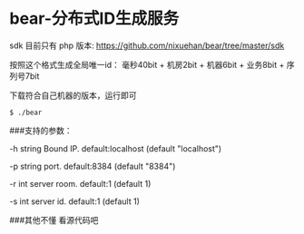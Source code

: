 bear-分布式ID生成服务
============

sdk 目前只有 php 版本:
https://github.com/nixuehan/bear/tree/master/sdk


按照这个格式生成全局唯一id： 毫秒40bit + 机房2bit + 机器6bit + 业务8bit + 序列号7bit 

下载符合自己机器的版本，运行即可


    $ ./bear


###支持的参数：

  -h string
    	Bound IP. default:localhost (default "localhost")

  -p string
    	port. default:8384 (default "8384")

  -r int
    	server room. default:1 (default 1)

  -s int
    	server id. default:1 (default 1)



###其他不懂 看源代码吧